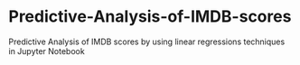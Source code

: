 # Predictive-Analysis-of-IMDB-scores
Predictive Analysis of IMDB scores by using linear regressions techniques in Jupyter Notebook
